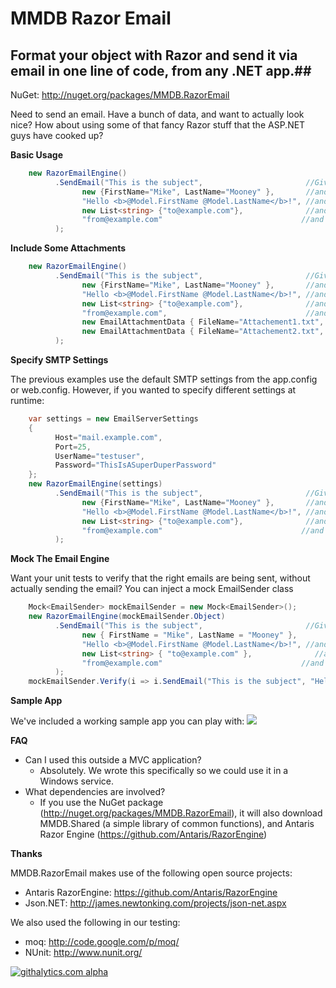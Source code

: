 # MMDB Razor Email #

## Format your object with Razor and send it via email in one line of code, from any .NET app.##

NuGet: http://nuget.org/packages/MMDB.RazorEmail

Need to send an email. Have a bunch of data, and want to actually look nice?  How about using some of that fancy Razor stuff that the ASP.NET guys have cooked up?

**Basic Usage**
```C#
    new RazorEmailEngine()
          .SendEmail("This is the subject",                       //Give a subject
                new {FirstName="Mike", LastName="Mooney" },       //and a model object
                "Hello <b>@Model.FirstName @Model.LastName</b>!", //and a Razor view
                new List<string> {"to@example.com"},              //and a list of people to send it do
                "from@example.com"                               //and who you are
          );
```

**Include Some Attachments**
```C#
    new RazorEmailEngine()
          .SendEmail("This is the subject",                       //Give a subject
                new {FirstName="Mike", LastName="Mooney" },       //and a model object
                "Hello <b>@Model.FirstName @Model.LastName</b>!", //and a Razor view
                new List<string> {"to@example.com"},              //and a list of people to send it do
                "from@example.com",                               //and who you are
                new EmailAttachmentData { FileName="Attachement1.txt", AttachmentData="This is the file data"},
                new EmailAttachmentData { FileName="Attachement2.txt", AttachmentData="This is more data"}
          );
```

**Specify SMTP Settings**

The previous examples use the default SMTP settings from the app.config or web.config.  However, if you wanted to specify different settings at runtime:
```C#
    var settings = new EmailServerSettings
    {
          Host="mail.example.com",
          Port=25,
          UserName="testuser",
          Password="ThisIsASuperDuperPassword"
    };
    new RazorEmailEngine(settings)
          .SendEmail("This is the subject",                       //Give a subject
                new {FirstName="Mike", LastName="Mooney" },       //and a model object
                "Hello <b>@Model.FirstName @Model.LastName</b>!", //and a Razor view
                new List<string> {"to@example.com"},              //and a list of people to send it do
                "from@example.com"                               //and who you are
          );
```

**Mock The Email Engine**

Want your unit tests to verify that the right emails are being sent, without actually sending the email?  You can inject a mock EmailSender class
```C#
    Mock<EmailSender> mockEmailSender = new Mock<EmailSender>();
    new RazorEmailEngine(mockEmailSender.Object)
          .SendEmail("This is the subject",                       //Give a subject
                new { FirstName = "Mike", LastName = "Mooney" },       //and a model object
                "Hello <b>@Model.FirstName @Model.LastName</b>!", //and a Razor view
                new List<string> { "to@example.com" },              //and a list of people to send it do
                "from@example.com"                               //and who you are
          );
    mockEmailSender.Verify(i => i.SendEmail("This is the subject", "Hello <b>Mike Mooney</b>!", It.IsAny<IEnumerable<MailAddress>>(), It.IsAny<MailAddress>()), Times.Once());
```

**Sample App**

We've included a working sample app you can play with:
<img src="https://raw.github.com/mmooney/MMDB.RazorEmail/master/SampleAppScreenShot.png"></img>

**FAQ**
* Can I used this outside a MVC application?
    * Absolutely. We wrote this specifically so we could use it in a Windows service.
* What dependencies are involved? 
    * If you use the NuGet package (http://nuget.org/packages/MMDB.RazorEmail), it will also download MMDB.Shared (a simple library of common functions), and Antaris Razor Engine (https://github.com/Antaris/RazorEngine)

**Thanks**

MMDB.RazorEmail makes use of the following open source projects:
* Antaris RazorEngine: https://github.com/Antaris/RazorEngine
* Json.NET: http://james.newtonking.com/projects/json-net.aspx

We also used the following in our testing:
* moq: http://code.google.com/p/moq/
* NUnit: http://www.nunit.org/

[![githalytics.com alpha](https://cruel-carlota.pagodabox.com/35e594150e77d8d015064dadab40dff4 "githalytics.com")](http://githalytics.com/mmooney/MMDB.RazorEmail)
